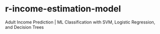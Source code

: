 # r-income-estimation-model
Adult Income Prediction | ML Classification with SVM, Logistic Regression, and Decision Trees
